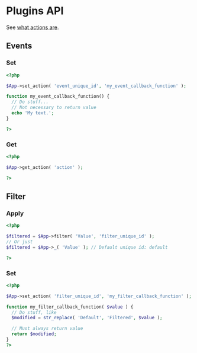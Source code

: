 # Plugins API
See [what actions are](/#/developer/actions).

## Events

### Set
```php
<?php

$App->set_action( 'event_unique_id', 'my_event_callback_function' );

function my_event_callback_function() {
  // Do stuff...
  // Not necessary to return value
  echo 'My text.';
}

?>
```

### Get

```php
<?php

$App->get_action( 'action' );

?>
```


## Filter


### Apply

```php
<?php

$filtered = $App->filter( 'Value', 'filter_unique_id' );
// Or just
$filtered = $App->_( 'Value' ); // Default unique id: default

?>
```

### Set

```php
<?php

$App->set_action( 'filter_unique_id', 'my_filter_callback_function' );

function my_filter_callback_function( $value ) {
  // Do stuff, like
  $modified = str_replace( 'Default', 'Filtered', $value );

  // Must always return value
  return $modified;
}
?>
```


















